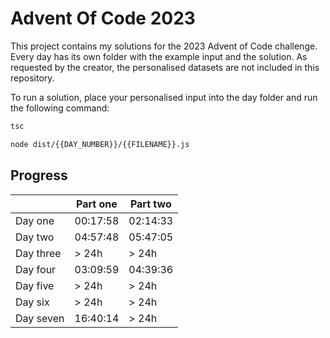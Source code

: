 # Advent Of Code 2023
This project contains my solutions for the 2023 Advent of Code challenge.
Every day has its own folder with the example input and the solution.
As requested by the creator, the personalised datasets are not included in this repository.

To run a solution, place your personalised input into the day folder and run the following command:
```bash
tsc
```
```bash
node dist/{{DAY_NUMBER}}/{{FILENAME}}.js
```

## Progress
|           | Part one | Part two |
|-----------|----------|----------|
| Day one   | 00:17:58 | 02:14:33 |
| Day two   | 04:57:48 | 05:47:05 |
| Day three | > 24h    | > 24h    |
| Day four  | 03:09:59 | 04:39:36 |
| Day five  | > 24h    | > 24h    |
| Day six   | > 24h    | > 24h    |
| Day seven | 16:40:14 | > 24h    |
